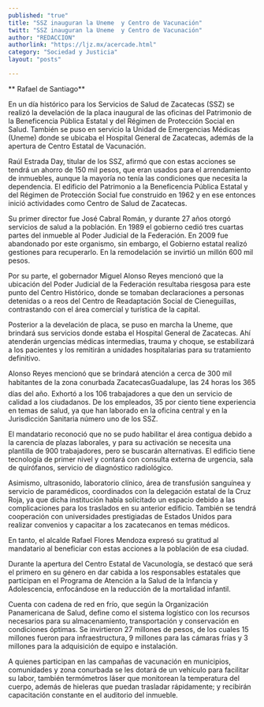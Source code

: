 ```yaml
---
published: "true"
title: "SSZ inauguran la Uneme  y Centro de Vacunación"
twitt: "SSZ inauguran la Uneme  y Centro de Vacunación"
author: "REDACCION"
authorlink: "https://ljz.mx/acercade.html"
category: "Sociedad y Justicia"
layout: "posts"

---
```


** Rafael de Santiago**


  En un día histórico para los Servicios de Salud de Zacatecas (SSZ) se realizó la develación de la placa inaugural de las oficinas del Patrimonio de la Beneficencia Pública Estatal y del Régimen de Protección Social en Salud. También se puso en servicio la Unidad de Emergencias Médicas (Uneme) donde se ubicaba el Hospital General de Zacatecas, además de la apertura de Centro Estatal de Vacunación.



  Raúl Estrada Day, titular de los SSZ, afirmó que con estas acciones se tendrá un ahorro de 150 mil pesos, que eran usados para el arrendamiento de inmuebles, aunque la mayoría no tenía las condiciones que necesita la dependencia. El edificio del Patrimonio a la Beneficencia Pública Estatal y del Régimen de Protección Social fue construido en 1962 y en ese entonces inició actividades como Centro de Salud de Zacatecas.



  Su primer director fue José Cabral Román, y durante 27 años otorgó servicios de salud a la población. En 1989 el gobierno cedió tres cuartas partes del inmueble al Poder Judicial de la Federación. En 2009 fue abandonado por este organismo, sin embargo, el Gobierno estatal realizó gestiones para recuperarlo. En la remodelación se invirtió un millón 600 mil pesos.



  Por su parte, el gobernador Miguel Alonso Reyes mencionó que la ubicación del Poder Judicial de la Federación resultaba riesgosa para este punto del Centro Histórico, donde se tomaban declaraciones a personas detenidas o a reos del Centro de Readaptación Social de Cieneguillas, contrastando con el área comercial y turística de la capital.



  Posterior a la develación de placa, se puso en marcha la Uneme, que brindará sus servicios donde estaba el Hospital General de Zacatecas. Ahí atenderán urgencias médicas intermedias, trauma y choque, se estabilizará a los pacientes y los remitirán a unidades hospitalarias para su tratamiento definitivo.



  Alonso Reyes mencionó que se brindará atención a cerca de 300 mil habitantes de la zona conurbada ZacatecasGuadalupe, las 24 horas los 365 días del año. Exhortó a los 106 trabajadores a que den un servicio de calidad a los ciudadanos. De los empleados, 35 por ciento tiene experiencia en temas de salud, ya que han laborado en la oficina central y en la Jurisdicción Sanitaria número uno de los SSZ.



  El mandatario reconoció que no se pudo habilitar el área contigua debido a la carencia de plazas laborales, y para su activación se necesita una plantilla de 900 trabajadores, pero se buscarán alternativas. El edificio tiene tecnología de primer nivel y contará con consulta externa de urgencia, sala de quirófanos, servicio de diagnóstico radiológico.



  Asimismo, ultrasonido, laboratorio clínico, área de transfusión sanguínea y servicio de paramédicos, coordinados con la delegación estatal de la Cruz Roja, ya que dicha institución había solicitado un espacio debido a las complicaciones para los traslados en su anterior edificio. También se tendrá cooperación con universidades prestigiadas de Estados Unidos para realizar convenios y capacitar a los zacatecanos en temas médicos.



  En tanto, el alcalde Rafael Flores Mendoza expresó su gratitud al mandatario al beneficiar con estas acciones a la población de esa ciudad.



  Durante la apertura del Centro Estatal de Vacunología, se destacó que será el primero en su género en dar cabida a los responsables estatales que participan en el Programa de Atención a la Salud de la Infancia y Adolescencia, enfocándose en la reducción de la mortalidad infantil.



  Cuenta con cadena de red en frío, que según la Organización Panamericana de Salud, define como el sistema logístico con los recursos necesarios para su almacenamiento, transportación y conservación en condiciones óptimas. Se invirtieron 27 millones de pesos, de los cuales 15 millones fueron para infraestructura, 9 millones para las cámaras frías y 3 millones para la adquisición de equipo e instalación.



  A quienes participan en las campañas de vacunación en municipios, comunidades y zona conurbada se les dotará de un vehículo para facilitar su labor, también termómetros láser que monitorean la temperatura del cuerpo, además de hieleras que puedan trasladar rápidamente; y recibirán capacitación constante en el auditorio del inmueble.

